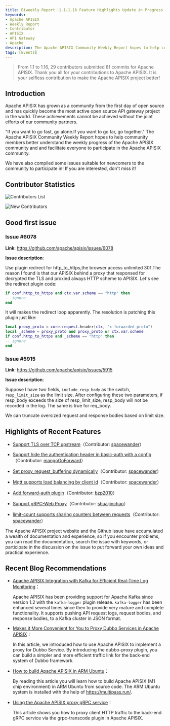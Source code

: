 ```yaml
---
title: Biweekly Report｜1.1-1.16 Feature Highlights Update in Progress
keywords:
- Apache APISIX
- Weekly Report
- Contributor
- APISIX
- API Gateway
- Apache
description: The Apache APISIX Community Weekly Report hopes to help community members better understand the weekly progress of the Apache APISIX community and and facilitate everyone to participate in the Apache APISIX community.
tags: [Events]
---
```


> From 1.1 to 1.16, 29 contributors submitted 81 commits for Apache APISIX. Thank you all for your contributions to Apache APISIX. It is your selfless contribution to make the Apache APISIX project better!

<!--truncate-->

## Introduction

Apache APISIX has grown as a community from the first day of open source and has quickly become the most active open source API gateway project in the world. These achievements cannot be achieved without the joint efforts of our community partners.

"If you want to go fast, go alone.If you want to go far, go together." The Apache APISIX Community Weekly Report hopes to help community members better understand the weekly progress of the Apache APISIX community and and facilitate everyone to participate in the Apache APISIX community.

We have also compiled some issues suitable for newcomers to the community to participate in! If you are interested, don't miss it!

## Contributor Statistics

![Contributors List](https://static.apiseven.com/202108/1642497489518-269539d9-69d3-4613-90a1-5e4f272918e9.png)

![New Contributors](https://static.apiseven.com/202108/1642497489537-a7a736dd-fadd-4d67-a9d2-ad22b9d3c090.png)

## Good first issue

### Issue #6078

**Link**: https://github.com/apache/apisix/issues/6078

**Issue description**:

Use plugin redirect for http_to_https,the browser access unlimited 301.The reason I found is that our APISIX behind a proxy that responsed for decrypted the TLS and proxied always HTTP scheme to APISIX. Let's see the redirect plugin code:

```Lua
if conf.http_to_https and ctx.var.scheme == "http" then
-- ignore
end
```

It will makes the redirect loop apparently. The resolution is patching this plugin just like:

```Lua
local proxy_proto = core.request.header(ctx, "x-forwarded-proto")
local _scheme = proxy_proto and proxy_proto or ctx.var.scheme
if conf.http_to_https and _scheme == "http" then
-- ignore
end
```

### Issue #5915

**Link**: https://github.com/apache/apisix/issues/5915

**Issue description**:

Suppose I have two fields, `include_resp_body` as the switch, `resp_limit_size` as the limit size. After configuring these two parameters, if resp_body exceeds the size of resp_limit_size, resp_body will not be recorded in the log. The same is true for req_body.

We can truncate oversized request and response bodies based on limit size.

## Highlights of Recent Features

- [Support TLS over TCP upstream](https://github.com/apache/apisix/pull/6030)（Contributor: [spacewander](https://github.com/spacewander)）

- [Support hide the authentication header in basic-auth with a config](https://github.com/apache/apisix/pull/6039)（Contributor: [mangoGoForward](https://github.com/mangoGoForward)）

- [Set proxy_request_buffering dynamically](https://github.com/apache/apisix/pull/6075)（Contributor: [spacewander](https://github.com/spacewander)）

- [Mqtt supports load balancing by client id](https://github.com/apache/apisix/pull/6079)（Contributor: [spacewander](https://github.com/spacewander)）

- [Add forward-auth plugin](https://github.com/apache/apisix/pull/6037)（Contributor: [bzp2010](https://github.com/bzp2010)）

- [Support gRPC-Web Proxy](https://github.com/apache/apisix/pull/5964)（Contributor: [shuaijinchao](https://github.com/shuaijinchao)）

- [limit-count supports sharing counters between requests](https://github.com/apache/apisix/pull/5984)（Contributor: [spacewander](https://github.com/spacewander)）

The Apache APISIX project website and the Github issue have accumulated a wealth of documentation and experience, so if you encounter problems, you can read the documentation, search the issue with keywords, or participate in the discussion on the issue to put forward your own ideas and practical experience.

## Recent Blog Recommendations

- [Apache APISIX Integration with Kafka for Efficient Real-Time Log Monitoring](https://apisix.apache.org/blog/2022/01/17/apisix-kafka-integration)：

  Apache APISIX has been providing support for Apache Kafka since version 1.2 with the `kafka-logger` plugin release. `kafka-logger` has been enhanced several times since then to provide very mature and complete functionality. It supports pushing API request logs, request bodies, and response bodies, to a Kafka cluster in JSON format.

- [Makes it More Convenient for You to Proxy Dubbo Services in Apache APISIX](https://apisix.apache.org/blog/2022/01/13/how-to-proxy-dubbo-in-apache-apisix)：

  In this article, we introduced how to use Apache APISIX to implement a proxy for Dubbo Service. By introducing the dubbo-proxy plugin, you can build a simpler and more efficient traffic link for the back-end system of Dubbo framework.

- [How to build Apache APISIX in ARM Ubuntu](https://apisix.apache.org/blog/2022/01/11/building-apisix-in-ubuntu-for-arm)：

  By reading this article you will learn how to build Apache APISIX (M1 chip environment) in ARM Ubuntu from source code. The ARM Ubuntu system is installed with the help of https://multipass.run/.
  
- [Using the Apache APISIX proxy gRPC service](https://apisix.apache.org/blog/2021/12/30/apisix-proxy-grpc-service)：

  This article shows you how to proxy client HTTP traffic to the back-end gRPC service via the grpc-transcode plugin in Apache APISIX.
